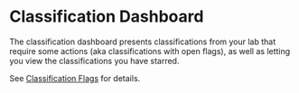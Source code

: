 # Classification Dashboard

The classification dashboard presents classifications from your lab that require some actions (aka classifications with open flags), as well as letting you view the classifications you have starred.

See [Classification Flags](classification_flags) for details.
